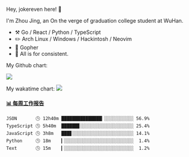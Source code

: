 Hey, jokereven here! 👋

I'm Zhou Jing, an On the verge of graduation college student at WuHan.

-   :hammer_and_pick: Go / React / Python / TypeScript
-   :pencil2: Arch Linux / Windows / Hackintosh / Neovim
-   :seedling: Gopher
-   :thought_balloon: All is for consistent.

My Github chart:

![](https://ghchart.rshah.org/JonnieWayy)

My wakatime chart:
![](https://wakatime.com/share/@jokereven/1679dc82-4bf9-4b63-9203-390d608503de.png)

<!-- waka-box start -->
#### <a href="https://gist.github.com/9f8118785e2d128d746db5f61b0e0a2a" target="_blank">📊 每周工作报告</a>
```text
JSON       🕓 12h40m ███████████████▎░░░░░░░░░░░ 56.9%
TypeScript 🕓 5h40m  ██████▊░░░░░░░░░░░░░░░░░░░░ 25.4%
JavaScript 🕓 3h8m   ███▊░░░░░░░░░░░░░░░░░░░░░░░ 14.1%
Python     🕓 18m    ▎░░░░░░░░░░░░░░░░░░░░░░░░░░  1.4%
Text       🕓 15m    ▎░░░░░░░░░░░░░░░░░░░░░░░░░░  1.2%
```
<!-- Powered by https://github.com/journey-ad/waka-box-go . -->
<!-- waka-box end -->
